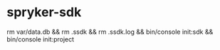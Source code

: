 # spryker-sdk
rm var/data.db && rm .ssdk && rm .ssdk.log && bin/console init:sdk && bin/console init:project
